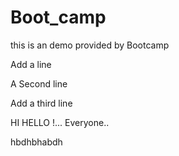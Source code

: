 # Boot_camp
this is an demo provided by Bootcamp


Add a line

A Second line

Add a third line 

HI HELLO !...
Everyone..

hbdhbhabdh